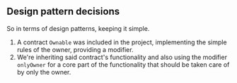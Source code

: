 ## Design pattern decisions
So in terms of design patterns, keeping it simple.

1. A contract `Ownable` was included in the project, implementing the simple rules of the owner, providing a modifier.
2. We're inheriting said contract's functionality and also using the modifier `onlyOwner` for a core part of the functionality that should be taken care of by only the owner.